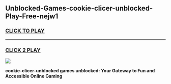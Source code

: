 
## Unblocked-Games-cookie-clicer-unblocked-Play-Free-nejw1
<h3>
<a href="https://premium76.site?title=cookie-clicer-unblocked&ref=20M">CLICK TO PLAY</a></h3>
<hr>

<h3>
<a href="https://premium76.site?title=cookie-clicer-unblocked&ref=20M">CLICK 2 PLAY</a>
  
</h3>

<a href="https://premium76.site?title=cookie-clicer-unblocked&ref=19M"><img src="https://clearcache.store/games.png"></a>


**cookie-clicer-unblocked games unblocked: Your Gateway to Fun and Accessible Online Gaming**
